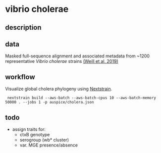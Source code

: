 # vibrio cholerae 

## description

## data
 Masked full-sequence alignment and associated metadata from ~1200 representative _Vibrio cholerae_ strains [(Weill et al, 2019)](https://www.nature.com/articles/s41586-018-0818-3#data-availability) 

## workflow 
 Visualize global cholera phylogeny using [Nextstrain](https://docs.nextstrain.org/en/latest/).  

```
 nextstrain build --aws-batch --aws-batch-cpus 10 --aws-batch-memory 50000 . --jobs 1 -p auspice/cholera.json
```

## todo 
* assign traits for: 
    - ctxB genotype 
    - serogroup (wb* cluster) 
    - var. MGE presence/absence 


